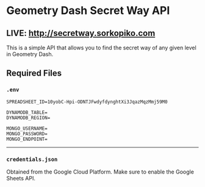 # Geometry Dash Secret Way API
## LIVE: http://secretway.sorkopiko.com
This is a simple API that allows you to find the secret way of any given level in Geometry Dash.
## Required Files
### `.env`
```.dotenv
SPREADSHEET_ID=10yobC-Hpi-ODNTJFwdyfdynghtXi3JqazMqzMmj59M0

DYNAMODB_TABLE=
DYNAMODB_REGION=

MONGO_USERNAME=
MONGO_PASSWORD=
MONGO_ENDPOINT=
```
---
### `credentials.json`
Obtained from the Google Cloud Platform. Make sure to enable the Google Sheets API.
